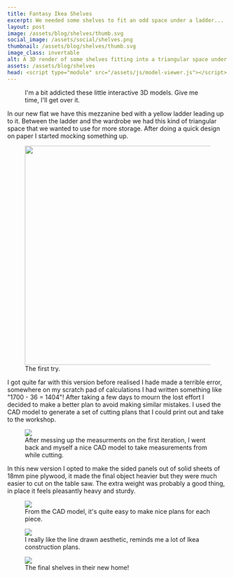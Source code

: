 ```yaml
---
title: Fantasy Ikea Shelves
excerpt: We needed some shelves to fit an odd space under a ladder...
layout: post
image: /assets/blog/shelves/thumb.svg
social_image: /assets/social/shelves.png
thumbnail: /assets/blog/shelves/thumb.svg
image_class: invertable
alt: A 3D render of some shelves fitting into a triangular space under a ladder.
assets: /assets/blog/shelves
head: <script type="module" src="/assets/js/model-viewer.js"></script>
---
```


<figure>
<model-viewer src="{{page.assets}}/model/shelves.glb" ar ar-modes="webxr scene-viewer quick-look" camera-controls poster="{{page.assets}}/model/shelves.png" shadow-intensity="2" shadow-softness="1" camera-orbit="13.36deg 78.29deg 8.638m" field-of-view="37.48deg" interaction-prompt="none" auto-rotate environment-image="{{page.assets}}/model/env.jpg" alt="An interactive 3D model of the shelves, this is pretty unnecessary but I find it very cool that you can just view 3D models in browsers now like they're any other media."> </model-viewer>
<figcaption>
I'm a bit  addicted these little interactive 3D models. Give me time, I'll get over it.
</figcaption>
</figure>

In our new flat we have this mezzanine bed with a yellow ladder leading up to it. Between the ladder and the wardrobe we had this kind of triangular space that we wanted to use for more storage. After doing a quick design on paper I started mocking something up. 


<figure>
<img style="height:500px;" src="{{page.assets}}/skeleton.jpg"/>
<figcaption>
The first try.
</figcaption>
</figure>

I got quite far with this version before realised I hade made a terrible error, somewhere on my scratch pad of calculations I had written something like "1700 - 36 = 1404"! After taking a few days to mourn the lost effort I decided to make a better plan to avoid making similar mistakes. I used the CAD model to generate a set of cutting plans that I could print out and take to the workshop.

<figure>
<img src="{{page.assets}}/Shelves v11.png"/>
<figcaption>
After messing up the measurments on the first iteration, I went back and myself a nice CAD model to take measurements from while cutting.
</figcaption>
</figure>

In this new version I opted to make the sided panels out of solid sheets of 18mm pine plywood, it made the final object heavier but they were much easier to cut on the table saw. The extra weight was probably a good thing, in place it feels pleasantly heavy and sturdy. 

<figure>
<img src="{{page.assets}}/plans.svg"/>
<figcaption>
From the CAD model, it's quite easy to make nice plans for each piece.
</figcaption>
</figure>

<figure>
<img src="{{page.assets}}/thumb.svg"/>
<figcaption>
I really like the line drawn aesthetic, reminds me a lot of Ikea construction plans.
</figcaption>
</figure>

<figure>
<img src="{{page.assets}}/real_2.jpg"/>
<figcaption>
The final shelves in their new home!
</figcaption>
</figure>




